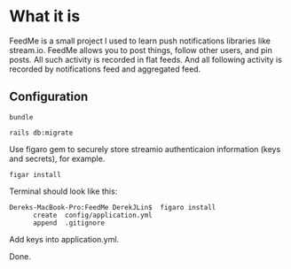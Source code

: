 # What it is

FeedMe is a small project I used to learn push notifications libraries like stream.io.
FeedMe allows you to post things, follow other users, and pin posts. All such activity is recorded in flat feeds.
And all following activity is recorded by notifications feed and aggregated feed. 

## Configuration

``` bundle ```

```rails db:migrate```

Use figaro gem to securely store streamio authenticaion information (keys and secrets), for example. 

```figar install```

Terminal should look like this:

```
Dereks-MacBook-Pro:FeedMe DerekJLin$  figaro install
      create  config/application.yml
      append  .gitignore
```
Add keys into application.yml. 

Done.
